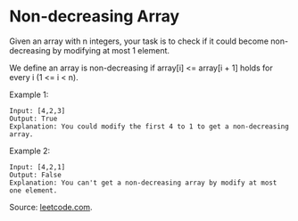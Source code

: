 # Non-decreasing Array

Given an array with n integers, your task is to check if it could become non-decreasing by modifying at most 1 element.

We define an array is non-decreasing if array[i] <= array[i + 1] holds for every i (1 <= i < n).

Example 1:

```
Input: [4,2,3]
Output: True
Explanation: You could modify the first 4 to 1 to get a non-decreasing array.
```

Example 2:

```
Input: [4,2,1]
Output: False
Explanation: You can't get a non-decreasing array by modify at most one element.

```


Source: [leetcode.com](https://leetcode.com/problems/non-decreasing-array/).
